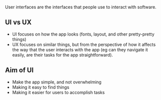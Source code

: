 User interfaces are the interfaces that people use to interact with software.

## UI vs UX
- UI focuses on how the app looks (fonts, layout, and other pretty-pretty things)
- UX focuses on similar things, but from the perspective of how it affects the way that the user interacts with the app (eg can they navigate it easily, are their tasks for the app straightforward).

## Aim of UI
- Make the app simple, and not overwhelming
- Making it easy to find things
- Making it easier for users to accomplish tasks